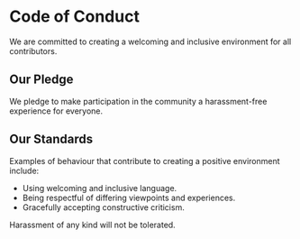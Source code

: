 # Code of Conduct

We are committed to creating a welcoming and inclusive environment for all contributors.

## Our Pledge
We pledge to make participation in the community a harassment-free experience for everyone.

## Our Standards
Examples of behaviour that contribute to creating a positive environment include:
* Using welcoming and inclusive language.
* Being respectful of differing viewpoints and experiences.
* Gracefully accepting constructive criticism.

Harassment of any kind will not be tolerated.